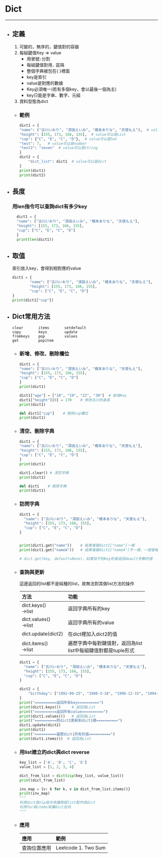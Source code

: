 # Dict
---

+ ## 定義
  1. 可變的，無序的，鍵值對的容器
  1. 每組鍵值Key => value
     + 用冒號`:`分割
     + 每組鍵值對用`，`區隔
     + 整個字典被包在{ }裡面
     + key是索引
     + value是對應的數據
     + Key必須唯一(若有多個key，會以最後一個為主)
     + key只能是字串、數字、元組
  1. 資料型態為dict
   
  + ### 範例
    ```python
    dict1 = {
    "name": ("古川いおり", "深田えいみ", "橋本ありな", "天使もえ"),  # value可以是Tuple
    "height": [155, 173, 166, 155],  # value可以是List
    "cup": {"C", "E", "C", "D"},  # value可以是Set
    "test": 7,   # value可以是number
    "test2": "seven"  # value可以是string
    }
    dict2 = {
        "dict_list": dict1  # value可以是dict
    }
    print(dict1)
    print(dict2)
    ```

+ ## 長度
  ### 用len指令可以查詢dict有多少key

  ```python
    dict1 = {
    "name": ["古川いおり", "深田えいみ", "橋本ありな", "天使もえ"], 
    "height": [155, 173, 166, 155],  
    "cup": ["C", "E", "C", "D"]  
    }
    print(len(dict1))
  ```

+ ## 取值
  索引放入key，會得到相對應的value
  ```python
  dict1 = {
          "name": ["古川いおり", "深田えいみ", "橋本ありな", "天使もえ"], 
          "height": [155, 173, 166, 155],  
          "cup": ["C", "E", "C", "D"]  
  }
  print(dict1["cup"])
  ```

+ ## Dict常用方法
    ```
    clear       items       setdefault
    copy        keys        update
    fromkeys    pop         values
    get         popitem
    ```
  + ### 新增、修改、刪除欄位
    ```python
    dict1 = {
    "name": ["古川いおり", "深田えいみ", "橋本ありな", "天使もえ"],  
    "height": [155, 173, 166, 155], 
    "cup": ["C", "E", "C", "D"] 
    }
    print(dict1)

    dict1["age"] = ["18", "19", "22", "30"]  # 新增key
    dict1["height"][0] = 170    # 修改古川的身高
    print(dict1)

    del dict1["cup"]    # 刪除cup欄位
    print(dict1)
    ```
  + ### 清空、刪除字典
    ```python
    dict1 = {
    "name": ["古川いおり", "深田えいみ", "橋本ありな", "天使もえ"],  
    "height": [155, 173, 166, 155], 
    "cup": ["C", "E", "C", "D"] 
    }
    print(dict1)

    dict1.clear() # 清空字典
    print(dict1)

    del dict1    # 刪除字典
    print(dict1)
    ```

  + ### 訪問字典
    ```python
    dict1 = {
      "name": ["古川いおり", "深田えいみ", "橋本ありな", "天使もえ"],  
      "height": [155, 173, 166, 155], 
      "cup": ["C", "E", "C", "D"] 
    }

    
    print(dict1.get("name"))    # 結果會跟dict1["name"]一樣
    print(dict1.get("nameA"))   # 結果會跟dict1["nameA"]不一樣，一個會報錯一個不會

    # dict.get(key, default=None)，如果找不到key則會返回deault參數的值    
    ```

  + ### 查詢與更新
    這邊返回的list都不是純種的list，故無法對其做list方法的操作

    | 方法                    | 功能                                                              |
    | :---------------------- | :---------------------------------------------------------------- |
    | dict.keys()<br>->list   | 返回字典所有的key                                                 |
    | dict.values()<br>->list | 返回字典所有的value                                               |
    | dict.update(dict2)      | 在dict裡加入dict2的值                                             |
    | dict.items()<br>->list  | 遍歷字典中每對鍵值對，返回為list<br>list中每組鍵值對都是tuple形式 |

    ```python
    dict1 = {
      "name": ["古川いおり", "深田えいみ", "橋本ありな", "天使もえ"],
      "height": [155, 173, 166, 155],
      "cup": ["C", "E", "C", "D"]
    }

    dict2 = {
        "birthday": ["1992-09-25", "1998-3-18", "1996-12-15", "1994-07-10"]
    }
    print("==========返回所有key==========")
    print(dict1.keys())     # 返回為List
    print("==========返回所有value==========")
    print(dict1.values())   # 返回為List
    print("==========把dict2更新到dict1裡==========")
    dict1.update(dict2)
    print(dict1)
    print("==========遍歷dict1所有的值==========")
    print(dict1.items())  # 返回為List
    ```

  + ### 用list建立的dict與dict reverse
    ```python
    key_list = ['A', 'B', 'C', 'D']
    value_list = [1, 2, 3, 4]

    dict_from_list = dict(zip(key_list, value_list))
    print(dict_from_list)

    inv_map = {v: k for k, v in dict_from_list.items()}
    print(inv_map)    
    """
    利用dict與zip指令來讓兩個list製作成dict
    利用for與items來讓dict反向
    """
    ```

  + ### 應用
    |應用|範例|
    |:-|:-
    |查詢位置應用|Leetcode 1. Two Sum
